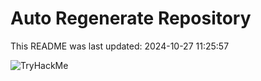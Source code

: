 # Auto Regenerate Repository

This README was last updated: 2024-10-27 11:25:57

 ![TryHackMe](https://tryhackme.com/badge/533634)